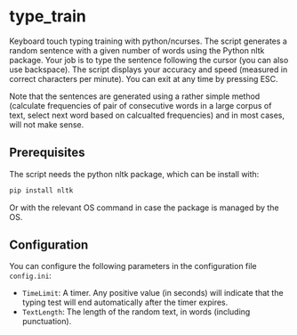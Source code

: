 # type_train
Keyboard touch typing training with python/ncurses.
The script generates a random sentence with a given number of words using the Python nltk package.
Your job is to type the sentence following the cursor (you can also use backspace). The script displays your accuracy and speed (measured in correct characters per minute).
You can exit at any time by pressing ESC.

Note that the sentences are generated using a rather simple method (calculate frequencies of pair of consecutive words in a large corpus of text, select next word based on calcualted frequencies) and in most cases, will not make sense. 

## Prerequisites 
The script needs the python nltk package, which can be install with:
```sh
pip install nltk
```
Or with the relevant OS command in case the package is managed by the OS.

## Configuration
You can configure the following parameters in the configuration file `config.ini`:
 - `TimeLimit`: A timer. Any positive value (in seconds) will indicate that the typing test will end automatically after the timer expires.
 - `TextLength`: The length of the random text, in words (including punctuation).
